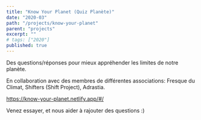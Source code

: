 ```yaml
---
title: "Know Your Planet (Quiz Planète)"
date: "2020-03"
path: "/projects/know-your-planet"
parent: "projects"
excerpt: ""
# tags: ["2020"]
published: true
---
```


Des questions/réponses pour mieux appréhender les limites de notre planète.

En collaboration avec des membres de différentes associations: Fresque du Climat, Shifters (Shift Project), Adrastia.

https://know-your-planet.netlify.app/#/

Venez essayer, et nous aider à rajouter des questions :)
